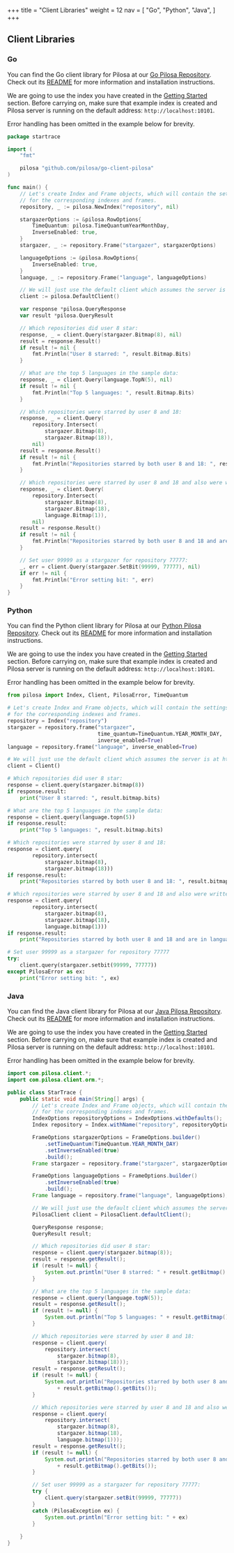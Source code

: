 +++
title = "Client Libraries"
weight = 12
nav = [
    "Go",
    "Python",
    "Java",
]
+++

## Client Libraries


### Go

You can find the Go client library for Pilosa at our [Go Pilosa Repository](https://github.com/pilosa/go-client-pilosa). Check out its [README](https://github.com/pilosa/go-client-pilosa/blob/master/README.md) for more information and installation instructions.

We are going to use the index you have created in the [Getting Started](../getting-started) section. Before carrying on, make sure that example index is created and Pilosa server is running on the default address: `http://localhost:10101`.

Error handling has been omitted in the example below for brevity.

```go
package startrace

import (
    "fmt"

    pilosa "github.com/pilosa/go-client-pilosa"
)

func main() {
    // Let's create Index and Frame objects, which will contain the settings
    // for the corresponding indexes and frames.
    repository, _ := pilosa.NewIndex("repository", nil)

    stargazerOptions := &pilosa.RowOptions{
        TimeQuantum: pilosa.TimeQuantumYearMonthDay,
        InverseEnabled: true,
    }
    stargazer, _ := repository.Frame("stargazer", stargazerOptions)

    languageOptions := &pilosa.RowOptions{
        InverseEnabled: true,
    }
    language, _ := repository.Frame("language", languageOptions)

    // We will just use the default client which assumes the server is at http://localhost:10101
    client := pilosa.DefaultClient()

    var response *pilosa.QueryResponse
    var result *pilosa.QueryResult

    // Which repositories did user 8 star:
    response, _ = client.Query(stargazer.Bitmap(8), nil)
    result = response.Result()
    if result != nil {
        fmt.Println("User 8 starred: ", result.Bitmap.Bits)
    }

    // What are the top 5 languages in the sample data:
    response, _ = client.Query(language.TopN(5), nil)
    if result != nil {
        fmt.Println("Top 5 languages: ", result.Bitmap.Bits)
    }

    // Which repositories were starred by user 8 and 18:
    response, _ = client.Query(
        repository.Intersect(
            stargazer.Bitmap(8),
            stargazer.Bitmap(18)),
        nil)
    result = response.Result()
    if result != nil {
        fmt.Println("Repositories starred by both user 8 and 18: ", result.Bitmap.Bits)
    }

    // Which repositories were starred by user 8 and 18 and also were written in language 1
    response, _ = client.Query(
        repository.Intersect(
            stargazer.Bitmap(8),
            stargazer.Bitmap(18),
            language.Bitmap(1)),
        nil)
    result = response.Result()
    if result != nil {
        fmt.Println("Repositories starred by both user 8 and 18 and are in language 1: ", result.Bitmap.Bits)
    }

    // Set user 99999 as a stargazer for repository 77777:
    _, err = client.Query(stargazer.SetBit(99999, 77777), nil)
    if err != nil {
        fmt.Println("Error setting bit: ", err)
    }
}
```

### Python

You can find the Python client library for Pilosa at our [Python Pilosa Repository](https://github.com/pilosa/python-pilosa). Check out its [README](https://github.com/pilosa/python-pilosa/blob/master/README.rst) for more information and installation instructions.

We are going to use the index you have created in the [Getting Started](../getting-started) section. Before carrying on, make sure that example index is created and Pilosa server is running on the default address: `http://localhost:10101`.

Error handling has been omitted in the example below for brevity.

```python
from pilosa import Index, Client, PilosaError, TimeQuantum

# Let's create Index and Frame objects, which will contain the settings
# for the corresponding indexes and frames.
repository = Index("repository")
stargazer = repository.frame("stargazer",
                             time_quantum=TimeQuantum.YEAR_MONTH_DAY,
                             inverse_enabled=True)
language = repository.frame("language", inverse_enabled=True)

# We will just use the default client which assumes the server is at http://localhost:10101
client = Client()

# Which repositories did user 8 star:
response = client.query(stargazer.bitmap(8))
if response.result:
    print("User 8 starred: ", result.bitmap.bits)

# What are the top 5 languages in the sample data:
response = client.query(language.topn(5))
if response.result:
    print("Top 5 languages: ", result.bitmap.bits)

# Which repositories were starred by user 8 and 18:
response = client.query(
        repository.intersect(
            stargazer.bitmap(8),
            stargazer.bitmap(18)))
if response.result:
    print("Repositories starred by both user 8 and 18: ", result.bitmap.bits)

# Which repositories were starred by user 8 and 18 and also were written in language 1
response = client.query(
        repository.intersect(
            stargazer.bitmap(8),
            stargazer.bitmap(18),
            language.bitmap(1)))
if response.result:
    print("Repositories starred by both user 8 and 18 and are in language 1: ", result.bitmap.bits)

# Set user 99999 as a stargazer for repository 77777
try:
    client.query(stargazer.setbit(99999, 77777))
except PilosaError as ex:
    print("Error setting bit: ", ex)

```

### Java

You can find the Java client library for Pilosa at our [Java Pilosa Repository](https://github.com/pilosa/java-pilosa). Check out its [README](https://github.com/pilosa/java-pilosa/blob/master/README.md) for more information and installation instructions.

We are going to use the index you have created in the [Getting Started](../getting-started) section. Before carrying on, make sure that example index is created and Pilosa server is running on the default address: `http://localhost:10101`.

Error handling has been omitted in the example below for brevity.

```java
import com.pilosa.client.*;
import com.pilosa.client.orm.*;

public class StarTrace {
    public static void main(String[] args) {
        // Let's create Index and Frame objects, which will contain the settings
        // for the corresponding indexes and frames.
        IndexOptions repositoryOptions = IndexOptions.withDefaults();
        Index repository = Index.withName("repository", repositoryOptions);

        FrameOptions stargazerOptions = FrameOptions.builder()
            .setTimeQuantum(TimeQuantum.YEAR_MONTH_DAY)
            .setInverseEnabled(true)
            .build();
        Frame stargazer = repository.frame("stargazer", stargazerOptions);

        FrameOptions languageOptions = FrameOptions.builder()
            .setInverseEnabled(true)
            .build();        
        Frame language = repository.frame("language", languageOptions);

        // We will just use the default client which assumes the server is at http://localhost:10101
        PilosaClient client = PilosaClient.defaultClient();

        QueryResponse response;
        QueryResult result;

        // Which repositories did user 8 star:
        response = client.query(stargazer.bitmap(8));
        result = response.getResult();
        if (result != null) {
            System.out.println("User 8 starred: " + result.getBitmap().getBits());
        }

        // What are the top 5 languages in the sample data:
        response = client.query(language.topN(5));
        result = response.getResult();
        if (result != null) {
            System.out.println("Top 5 languages: " + result.getBitmap().getBits());
        }

        // Which repositories were starred by user 8 and 18:
        response = client.query(
            repository.intersect(
                stargazer.bitmap(8),
                stargazer.bitmap(18)));
        result = response.getResult();
        if (result != null) {
            System.out.println("Repositories starred by both user 8 and 18: "
                + result.getBitmap().getBits());
        }

        // Which repositories were starred by user 8 and 18 and also were written in language 1
        response = client.query(
            repository.intersect(
                stargazer.bitmap(8),
                stargazer.bitmap(18),
                language.bitmap(1)));
        result = response.getResult();
        if (result != null) {
            System.out.println("Repositories starred by both user 8 and 18 and are in language 1: "
                + result.getBitmap().getBits());
        }

        // Set user 99999 as a stargazer for repository 77777:
        try {
            client.query(stargazer.setBit(99999, 77777))
        }
        catch (PilosaException ex) {
            System.out.println("Error setting bit: " + ex)
        }
        
    }
}
```
